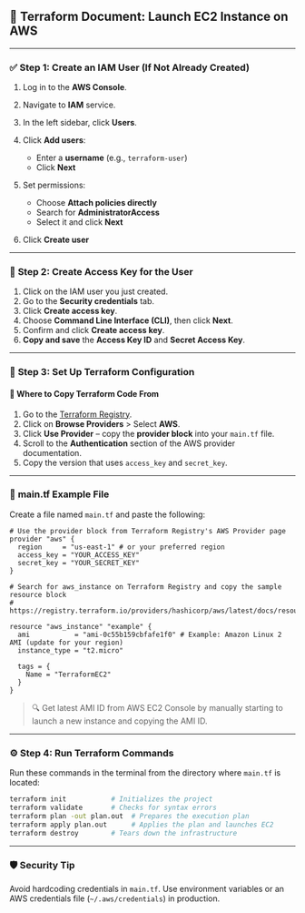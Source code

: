 ## 📄 **Terraform Document: Launch EC2 Instance on AWS**

---

### ✅ **Step 1: Create an IAM User (If Not Already Created)**

1. Log in to the **AWS Console**.
2. Navigate to **IAM** service.
3. In the left sidebar, click **Users**.
4. Click **Add users**:

   * Enter a **username** (e.g., `terraform-user`)
   * Click **Next**
5. Set permissions:

   * Choose **Attach policies directly**
   * Search for **AdministratorAccess**
   * Select it and click **Next**
6. Click **Create user**

---

### 🔐 **Step 2: Create Access Key for the User**

1. Click on the IAM user you just created.
2. Go to the **Security credentials** tab.
3. Click **Create access key**.
4. Choose **Command Line Interface (CLI)**, then click **Next**.
5. Confirm and click **Create access key**.
6. **Copy and save** the **Access Key ID** and **Secret Access Key**.

---

### 📁 **Step 3: Set Up Terraform Configuration**

#### 🧭 Where to Copy Terraform Code From

1. Go to the [Terraform Registry](https://registry.terraform.io/).
2. Click on **Browse Providers** > Select **AWS**.
3. Click **Use Provider** – copy the **provider block** into your `main.tf` file.
4. Scroll to the **Authentication** section of the AWS provider documentation.
5. Copy the version that uses `access_key` and `secret_key`.

---

### 🧾 **main.tf Example File**

Create a file named `main.tf` and paste the following:

```hcl
# Use the provider block from Terraform Registry's AWS Provider page
provider "aws" {
  region     = "us-east-1" # or your preferred region
  access_key = "YOUR_ACCESS_KEY"
  secret_key = "YOUR_SECRET_KEY"
}

# Search for aws_instance on Terraform Registry and copy the sample resource block
# https://registry.terraform.io/providers/hashicorp/aws/latest/docs/resources/instance

resource "aws_instance" "example" {
  ami           = "ami-0c55b159cbfafe1f0" # Example: Amazon Linux 2 AMI (update for your region)
  instance_type = "t2.micro"

  tags = {
    Name = "TerraformEC2"
  }
}
```

> 🔍 Get latest AMI ID from AWS EC2 Console by manually starting to launch a new instance and copying the AMI ID.

---

### ⚙️ **Step 4: Run Terraform Commands**

Run these commands in the terminal from the directory where `main.tf` is located:

```bash
terraform init           # Initializes the project
terraform validate       # Checks for syntax errors
terraform plan -out plan.out  # Prepares the execution plan
terraform apply plan.out      # Applies the plan and launches EC2
terraform destroy        # Tears down the infrastructure
```

---

### 🛡️ **Security Tip**

Avoid hardcoding credentials in `main.tf`. Use environment variables or an AWS credentials file (`~/.aws/credentials`) in production.